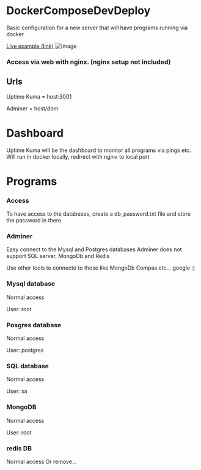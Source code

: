 # DockerComposeDevDeploy
Basic configuration for a new server that will have programs running via docker 

[Live example (link)](http://bamdevserver.nl:3001/status/dockercomposedevdeploy)
![image](https://github.com/DutchJavaDev/DockerComposeDevDeploy/assets/19773367/e780aa5a-8366-4c1f-9c8c-0f67e9a7987f)



### Access via web with nginx. (nginx setup not included)
## Urls
Uptime Kuma = host:3001  

Adminer = host/dbm  


# Dashboard
Uptime Kuma will be the dashboard to monitor all programs via pings etc.
	Will run in docker locally, redirect with nginx to local port

# Programs

### Access
To have access to the databeses, create a db_password.txt file and store the password in there

### Adminer 
Easy connect to the Mysql and Postgres databases
Adminer does not support SQL server, MongoDb and Redis 

Use other tools to connecto to those like MongoDb Compas etc... google :)

### Mysql database
Normal access 

User: root

### Posgres database
Normal access 

User: postgres

### SQL database
Normal access 

User: sa

### MongoDB
Normal access 

User: root

### redis DB
Normal access Or remove...
